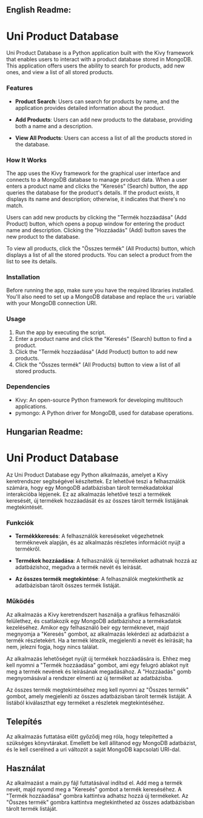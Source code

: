 ## English Readme:

# Uni Product Database

Uni Product Database is a Python application built with the Kivy framework that enables users to interact with a product database stored in MongoDB. This application offers users the ability to search for products, add new ones, and view a list of all stored products.

### Features

- **Product Search**: Users can search for products by name, and the application provides detailed information about the product.

- **Add Products**: Users can add new products to the database, providing both a name and a description.

- **View All Products**: Users can access a list of all the products stored in the database.

### How It Works

The app uses the Kivy framework for the graphical user interface and connects to a MongoDB database to manage product data. When a user enters a product name and clicks the "Keresés" (Search) button, the app queries the database for the product's details. If the product exists, it displays its name and description; otherwise, it indicates that there's no match.

Users can add new products by clicking the "Termék hozzáadása" (Add Product) button, which opens a popup window for entering the product name and description. Clicking the "Hozzáadás" (Add) button saves the new product to the database.

To view all products, click the "Összes termék" (All Products) button, which displays a list of all the stored products. You can select a product from the list to see its details.

### Installation

Before running the app, make sure you have the required libraries installed. You'll also need to set up a MongoDB database and replace the `uri` variable with your MongoDB connection URI.

### Usage

1. Run the app by executing the script.
2. Enter a product name and click the "Keresés" (Search) button to find a product.
3. Click the "Termék hozzáadása" (Add Product) button to add new products.
4. Click the "Összes termék" (All Products) button to view a list of all stored products.

### Dependencies

- Kivy: An open-source Python framework for developing multitouch applications.
- pymongo: A Python driver for MongoDB, used for database operations.

## Hungarian Readme:

# Uni Product Database

Az Uni Product Database egy Python alkalmazás, amelyet a Kivy keretrendszer segítségével készítettek. Ez lehetővé teszi a felhasználók számára, hogy egy MongoDB adatbázisban tárolt termékadatokkal interakcióba lépjenek. Ez az alkalmazás lehetővé teszi a termékek keresését, új termékek hozzáadását és az összes tárolt termék listájának megtekintését.

### Funkciók

- **Termékkkeresés**: A felhasználók kereséseket végezhetnek terméknevek alapján, és az alkalmazás részletes információt nyújt a termékről.

- **Termékek hozzáadása**: A felhasználók új termékeket adhatnak hozzá az adatbázishoz, megadva a termék nevét és leírását.

- **Az összes termék megtekintése**: A felhasználók megtekinthetik az adatbázisban tárolt összes termék listáját.

### Működés
Az alkalmazás a Kivy keretrendszert használja a grafikus felhasználói felülethez, és csatlakozik egy MongoDB adatbázishoz a termékadatok kezeléséhez. Amikor egy felhasználó beír egy terméknevet, majd megnyomja a "Keresés" gombot, az alkalmazás lekérdezi az adatbázist a termék részletekért. Ha a termék létezik, megjeleníti a nevét és leírását; ha nem, jelezni fogja, hogy nincs találat.

Az alkalmazás lehetőséget nyújt új termékek hozzáadására is. Ehhez meg kell nyomni a "Termék hozzáadása" gombot, ami egy felugró ablakot nyit meg a termék nevének és leírásának megadásához. A "Hozzáadás" gomb megnyomásával a rendszer elmenti az új terméket az adatbázisba.

Az összes termék megtekintéséhez meg kell nyomni az "Összes termék" gombot, amely megjeleníti az összes adatbázisban tárolt termék listáját. A listából kiválaszthat egy terméket a részletek megtekintéséhez.

## Telepítés
Az alkalmazás futtatása előtt győződj meg róla, hogy telepítetted a szükséges könyvtárakat. Emellett be kell állítanod egy MongoDB adatbázist, és le kell cserélned a uri változót a saját MongoDB kapcsolati URI-dal.

## Használat
Az alkalmazást a main.py fájl futtatásával indítsd el.
Add meg a termék nevét, majd nyomd meg a "Keresés" gombot a termék kereséséhez.
A "Termék hozzáadása" gombra kattintva adhatsz hozzá új termékeket.
Az "Összes termék" gombra kattintva megtekintheted az összes adatbázisban tárolt termék listáját.
